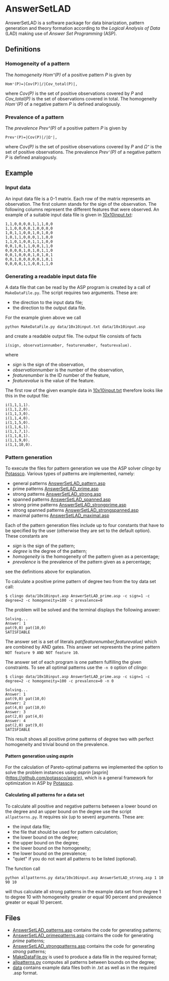 # AnswerSetLAD
AnswerSetLAD is a software package for data binarization, pattern generation and theory formation according to the _Logical Analysis of Data_ (LAD) making use of _Answer Set Programming_ (ASP). 

## Definitions

### Homogeneity of a pattern
The _homogeneity_ _Hom⁺(P)_ of a positive pattern _P_ is given by
```
Hom⁺(P)=|Cov(P)|/|Cov_total(P)|,
```
where _Cov(P)_ is the set of positive observations covered by _P_ and _Cov_total(P)_ is the set of observations covered in total. The homogeneity _Hom⁻(P)_  of a negative pattern _P_ is defined analogously.

### Prevalence of a pattern
The _prevalence_ _Prev⁺(P)_ of a positive pattern _P_ is given by
```
Prev⁺(P)=|Cov(P)|/|Ω⁺|,
```
where _Cov(P)_ is the set of positive observations covered by _P_ and _Ω⁺_ is the set of positive observations. The prevalence _Prev⁻(P)_ of a negative pattern _P_ is defined analogously.

## Example
### Input data
An input data file is a 0-1 matrix. Each row of the matrix represents an observation. The first column stands for the sign of the observation. The following columns represent the different features that were observed.
An example of a suitable input data file is given in [10x10input.txt](./data/10x10input.txt):
```
1,1,0,0,0,0,1,1,1,0,0
1,1,0,0,0,0,1,0,0,0,0
1,0,1,1,0,0,1,0,1,0,0
1,0,1,1,0,0,0,1,1,0,0
1,1,0,1,0,0,1,1,1,0,0
0,0,1,0,1,1,0,0,1,1,0
0,0,0,0,1,0,1,0,1,1,0
0,0,1,0,0,0,1,0,1,0,1
0,0,1,0,0,0,0,0,1,0,1
0,0,0,0,1,1,0,0,1,1,0
```
### Generating a readable input data file
A data file that can be read by the ASP program is created by a call of `MakeDataFile.py`. The script requires two arguments. These are:

 * the direction to the input data file;
 * the direction to the output data file.

For the example given above we call
```
python MakeDataFile.py data/10x10input.txt data/10x10input.asp
```
and create a readable output file. 
The output file consists of facts
```
i(sign, observationnumber, featurenumber, featurevalue).
```
where 
 * _sign_ is the sign of the observation, 
 * _observationnumber_ is the number of the observation,
 * _featurenumber_ is the ID number of the feature,
 * _featurevalue_ is the value of the feature.

The first row of the given example data in [10x10input.txt](./data/10x10input.txt) therefore looks like this in the output file:
```
i(1,1,1,1).
i(1,1,2,0).
i(1,1,3,0).
i(1,1,4,0).
i(1,1,5,0).
i(1,1,6,1).
i(1,1,7,1).
i(1,1,8,1).
i(1,1,9,0).
i(1,1,10,0).
```

### Pattern generation

To execute the files for pattern generation we use the ASP solver _clingo_ by [Potassco](https://potassco.org/). 
Various types of patterns are implemented, namely:
 * general patterns [AnswerSetLAD_pattern.asp](./AnswerSetLAD_pattern.asp)
 * prime patterns [AnswerSetLAD_prime.asp](./AnswerSetLAD_prime.asp) 
 * strong patterns [AnswerSetLAD_strong.asp](./AnswerSetLAD_strong.asp)
 * spanned patterns [AnswerSetLAD_spanned.asp](./AnswerSetLAD_spanned.asp)
 * strong prime patterns [AnswerSetLAD_strongprime.asp](./AnswerSetLAD_strongprime.asp)
 * strong spanned patterns [AnswerSetLAD_strongspanned.asp](./AnswerSetLAD_strongspanned.asp)
 * maximal patterns [AnswerSetLAD_maximal.asp](./AnswerSetLAD_maximal.asp)
 
Each of the pattern generation files include up to four constants that have to be specified by the user (otherwise they are set to the default option). These constants are

 * _sign_ is the sign of the pattern;
 * _degree_ is the degree of the pattern;
 * _homogeneity_ is the homogeneity of the pattern given as a percentage;
 * _prevalence_ is the prevalence of the pattern given as a percentage;

see the definitions above for explanation.

To calculate a positive prime pattern of degree two from the toy data set call:
 
```
$ clingo data/10x10input.asp AnswerSetLAD_prime.asp -c sign=1 -c degree=2 -c homogeneity=100 -c prevalence=0 
```
The problem will be solved and the terminal displays the following answer:
```
Solving...
Answer: 1
pat(9,0) pat(10,0)
SATISFIABLE
```
The answer set is a set of literals _pat(featurenumber,featurevalue)_ which are combined by AND gates. This answer set represents the prime pattern `NOT feature 9 AND NOT feature 10`.


The answer set of each program is one pattern fulfilling the given constraints. To see all optimal patterns use the `-n 0` option of _clingo_:
```
$ clingo data/10x10input.asp AnswerSetLAD_prime.asp -c sign=1 -c degree=2 -c homogeneity=100 -c prevalence=0 -n 0

Solving...
Answer: 1
pat(9,0) pat(10,0)
Answer: 2
pat(4,0) pat(10,0)
Answer: 3
pat(2,0) pat(4,0)
Answer: 4
pat(2,0) pat(9,0)
SATISFIABLE
```
This result shows all positive prime patterns of degree two with perfect homogeneity and trivial bound on the prevalence.

#### Pattern generation using _asprin_
For the calculation of Pareto-optimal patterns we implemented the option to solve the problem instances using _asprin_ [asprin] (https://github.com/potassco/asprin), which is a general framework for optimization in ASP by [Potassco](https://potassco.org/). 


#### Calculating all patterns for a data set

To calculate all positive and negative patterns between a lower bound on the degree and an upper bound on the degree use the script `allpatterns.py`. It requires six (up to seven) arguments. These are:

 * the input data file;
 * the file that should be used for pattern calculation;
 * the lower bound on the degree;
 * the upper bound on the degree;
 * the lower bound on the homogeneity;
 * the lower bound on the prevalence;
 * "quiet" if you do not want all patterns to be listed (optional).

The function call

```
python allpatterns.py data/10x10input.asp AnswerSetLAD_strong.asp 1 10 90 10

```
will thus calculate all strong patterns in the example data set from degree 1 to degree 10 with homogeneity greater or equal 90 percent and prevalence greater or equal 10 percent.


## Files
 * [AnswerSetLAD_patterns.asp](./AnswerSetLAD_patterns.asp) contains the code for generating patterns;
 * [AnswerSetLAD_primepatterns.asp](./AnswerSetLAD_primepatterns.asp) contains the code for generating _prime_ patterns;
 * [AnswerSetLAD_strongpatterns.asp](./AnswerSetLAD_strongpatterns.asp) contains the code for generating _strong_ patterns;
 * [MakeDataFile.py](./MakeDataFile.py) is used to produce a data file in the required format;
 * [allpatterns.py](./allpatterns.py) computes all patterns between bounds on the degree;
 * [data](./data) contains example data files both in .txt as well as in the required .asp format.

